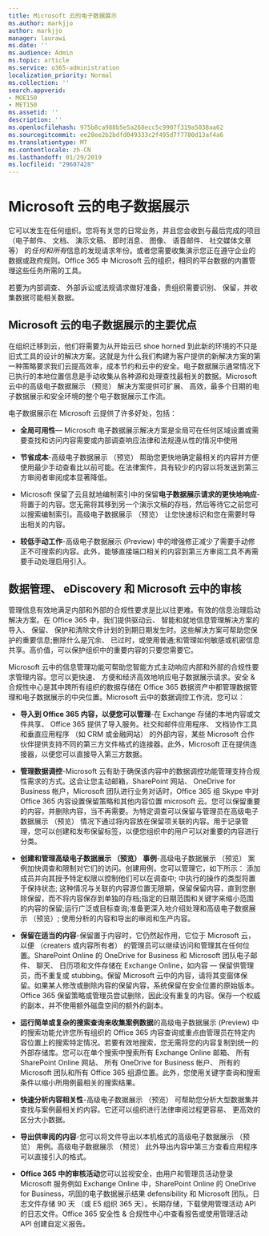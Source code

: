 ```yaml
---
title: Microsoft 云的电子数据展示
ms.author: markjjo
author: markjjo
manager: laurawi
ms.date: ''
ms.audience: Admin
ms.topic: article
ms.service: o365-administration
localization_priority: Normal
ms.collection: ''
search.appverid:
- MOE150
- MET150
ms.assetid: ''
description: ''
ms.openlocfilehash: 975b8ca988b5e5a268ecc5c9907f319a5038aa62
ms.sourcegitcommit: ee28ee2b2bdfd049333c2f495d7f7780d13af4a6
ms.translationtype: MT
ms.contentlocale: zh-CN
ms.lasthandoff: 01/29/2019
ms.locfileid: "29607428"
---
```

# <a name="ediscovery-in-the-microsoft-cloud"></a>Microsoft 云的电子数据展示

它可以发生在任何组织。您将有关您的日常业务，并且您会收到与最后完成的项目 （电子邮件、 文档、 演示文稿、 即时消息、 图像、 语音邮件、 社交媒体文章等） 的*任何和所有*信息的发现请求年份。或者您需要收集演示您正在遵守企业的数据或政府规则。Office 365 中 Microsoft 云的组织，相同的平台数据的内置管理这些任务所需的工具。

若要为内部调查、 外部诉讼或法规请求做好准备，贵组织需要识别、 保留，并收集数据可能相关数据。


## <a name="key-benefits-of-ediscovery-in-the-microsoft-cloud"></a>Microsoft 云的电子数据展示的主要优点

在组织迁移到云，他们将需要为从开始云已 shoe horned 到此新的环境的不只是旧式工具的设计的解决方案。这就是为什么我们构建为客户提供的新解决方案的第一种策略要求我们云提高效率，成本节约和云中的安全。电子数据展示通常情况下已执行的本地位置信息是手动收集从各种源和处理查找最相关的数据。Microsoft 云中的高级电子数据展示 （预览） 解决方案提供可扩展、 高效，最多个日期的电子数据展示和安全环境的整个电子数据展示工作流。

电子数据展示在 Microsoft 云提供了许多好处，包括：

- **全局可用性**— Microsoft 电子数据展示解决方案是全局可在任何区域设置或需要查找和访问内容需要或内部调查响应法律和法规遵从性的情况中使用

- **节省成本**-高级电子数据展示 （预览） 帮助您更快地确定最相关的内容并方便使用最少手动查看比以前可能。在法律案件，具有较少的内容以将发送到第三方审阅者审阅成本显著降低。

- Microsoft 保留了云且就地编制索引中的保留**电子数据展示请求的更快地响应**-将置于的内容。您无需将其移到另一个演示文稿的存档，然后等待它之前您可以搜索编制索引。高级电子数据展示 （预览） 让您快速标识和您在需要时导出相关的内容。

- **较低手动工作**-高级电子数据展示 (Preview) 中的增强修正减少了需要手动修正不可搜索的内容。此外，能够直接端口相关的内容到第三方审阅工具不再需要手动处理启用引入。

## <a name="data-governance-ediscovery-and-audting-in-the-microsoft-cloud"></a>数据管理、 eDiscovery 和 Microsoft 云中的审核

管理信息有效地满足内部和外部的合规性要求是比以往更难。有效的信息治理启动解决方案。在 Office 365 中，我们提供驱动云、 智能和就地信息管理解决方案的导入、 保留、 保护和清除文件计划的到期日期发生时。这些解决方案可帮助您保护的重要信息;删除什么是冗余、 已过时，或使用普通;和管理如何敏感或机密信息共享。高价值，可以保护组织中的重要内容的只要您需要它。

Microsoft 云中的信息管理功能可帮助您智能方式主动响应内部和外部的合规性要求管理内容。您可以更快速、 方便和经济高效地响应电子数据展示请求。安全 & 合规性中心是其中跨所有组织的数据存储在 Office 365 数据资产中都管理数据管理和电子数据展示的中央位置。Microsoft 云中的数据调控工作流，您可以：

- **导入到 Office 365 内容，以便您可以管理**-在 Exchange 存储的本地内容或文件共享、 Office 365 提供了导入服务。社交和邮件应用程序、 文档协作工具和垂直应用程序 （如 CRM 或金融网站） 的外部内容，某些 Microsoft 合作伙伴提供支持不同的第三方文件格式的连接器。此外，Microsoft 正在提供连接器，以便您可以直接导入第三方数据。

- **管理数据调控**-Microsoft 云有助于确保该内容中的数据调控功能管理支持合规性需求的方式。这会让您主动邮箱，SharePoint 网站、 OneDrive for Business 帐户，Microsoft 团队进行业务对话时，Office 365 组 Skype 中对 Office 365 内容设置保留策略和其他内容位置 microsoft 云。您可以保留重要的内容，并删除内容，当不再需要。为特定调查可以保留与管理员在高级电子数据展示 （预览） 情况下通过将内容放在保留项关联的内容。用于记录管理，您可以创建和发布保留标签，以便您组织中的用户可以对重要的内容进行分类。
 
- **创建和管理高级电子数据展示 （预览） 事例**-高级电子数据展示 （预览） 案例加快调查和限制对它们的访问。创建用例，您可以管理它，如下所示： 添加成员并向其授予特定权限以控制他们可以在调查中; 中执行的操作的类型将置于保持状态; 这种情况与关联的内容源位置无限期，保留保留内容，直到您删除保留，而不将内容保存到单独的存档;指定的日期范围和关键字来缩小范围的内容的保留;运行广泛或目标查询;准备更深入地介绍处理和高级电子数据展示 （预览）; 使用分析的内容和导出的审阅和生产内容。

- **保留在适当的内容**-保留置于内容时，它仍然起作用，它位于 Microsoft 云，以便 （creaters 或内容所有者） 的管理员可以继续访问和管理其在任何位置。SharePoint Online 的 OneDrive for Business 和 Microsoft 团队电子邮件、 聊天、 日历项和文件存储在 Exchange Online，如内容 — 保留供管理员，而不重复或 stubbing。保留 Microsoft 云中的内容，请将其变窗体保留。如果某人修改或删除内容的保留内容，系统保留在安全位置的原始版本。Office 365 保留策略或管理员尝试删除，因此没有重复的内容。保存一个权威的副本，并不使用额外磁盘空间的额外的副本。 

- **运行简单或复杂的搜索查询来收集案例数据**的高级电子数据展示 (Preview) 中的搜索功能允许您所有组织的 Office 365 内容查询或重点由管理员在特定内容位置上的搜索特定情况。若要有效地搜索，您无需将您的内容复制到统一的外部存储库。您可以在单个搜索中搜索所有 Exchange Online 邮箱、 所有 SharePoint Online 网站、 所有 OneDrive for Business 帐户、 所有的 Microsoft 团队和所有 Office 365 组源位置。此外，您使用关键字查询和搜索条件以缩小所用例最相关的搜索结果。

- **快速分析内容相关性**-高级电子数据展示 （预览） 可帮助您分析大型数据集并查找与案例最相关的内容。它还可以组织进行法律审阅过程更容易、 更高效的区分大小数据。

- **导出供审阅的内容**-您可以将文件导出以本机格式的高级电子数据展示 （预览） 用例。高级电子数据展示 （预览） 此外导出内容中第三方查看应用程序可以直接引入的格式。
    
- **Office 365 中的审核活动**您可以监视安全，由用户和管理员活动登录 Microsoft 服务例如 Exchange Online 中，SharePoint Online 的 OneDrive for Business，巩固的电子数据展示结果 defensibility 和 Microsoft 团队。日志文件存储 90 天 （或 E5 组织 365 天）。长期存储，下载使用管理活动 API 的日志文件。Office 365 安全性 & 合规性中心中查看报告或使用管理活动 API 创建自定义报告。
